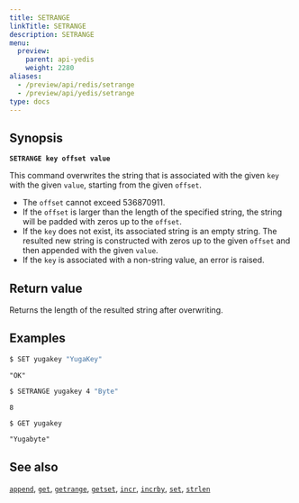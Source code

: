 ```yaml
---
title: SETRANGE
linkTitle: SETRANGE
description: SETRANGE
menu:
  preview:
    parent: api-yedis
    weight: 2280
aliases:
  - /preview/api/redis/setrange
  - /preview/api/yedis/setrange
type: docs
---
```


## Synopsis

**`SETRANGE key offset value`**

This command overwrites the string that is associated with the given `key` with the given `value`, starting from the given `offset`.

- The `offset` cannot exceed 536870911.
- If the `offset` is larger than the length of the specified string, the string will be padded with zeros up to the `offset`.
- If the `key` does not exist, its associated string is an empty string. The resulted new string is constructed with zeros up to the given `offset` and then appended with the given `value`.
- If the `key` is associated with a non-string value, an error is raised.

## Return value

Returns the length of the resulted string after overwriting.

## Examples

```sh
$ SET yugakey "YugaKey"
```

```
"OK"
```

```sh
$ SETRANGE yugakey 4 "Byte"
```

```
8
```

```sh
$ GET yugakey
```

```
"Yugabyte"
```

## See also

[`append`](../append/), [`get`](../get/), [`getrange`](../getrange/), [`getset`](../getset/), [`incr`](../incr/), [`incrby`](../incrby/), [`set`](../set/), [`strlen`](../strlen/)
